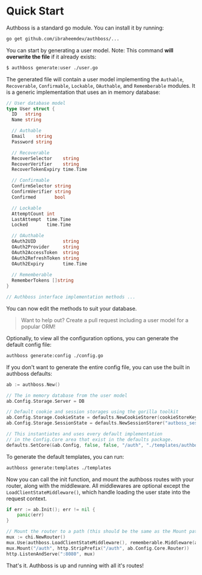 # Quick Start

Authboss is a standard go module. You can install it by running:

```bash
go get github.com/ibraheemdev/authboss/...
```
You can start by generating a user model. Note: This command **will overwrite the file** if it already exists:

```bash
$ authboss generate:user ./user.go
```

The generated file will contain a user model implementing the `Authable`, `Recoverable`, `Confirmable`, `Lockable`, `OAuthable`, and `Rememberable` modules. It is a generic implementation that uses an in memory database: 

```go
// User database model
type User struct {
  ID   string
  Name string

  // Authable
  Email    string
  Password string

  // Recoverable
  RecoverSelector    string
  RecoverVerifier    string
  RecoverTokenExpiry time.Time

  // Confirmable
  ConfirmSelector string
  ConfirmVerifier string
  Confirmed       bool

  // Lockable
  AttemptCount int
  LastAttempt  time.Time
  Locked       time.Time

  // OAuthable
  OAuth2UID          string
  OAuth2Provider     string
  OAuth2AccessToken  string
  OAuth2RefreshToken string
  OAuth2Expiry       time.Time
    
  // Rememberable
  RememberTokens []string
}

// Authboss interface implementation methods ...
```

You can now edit the methods to suit your database.

> Want to help out? Create a pull request including a user model for a popular ORM!

Optionally, to view all the configuration options, you can generate the default config file:

```bash
authboss generate:config ./config.go
```

If you don't want to generate the entire config file, you can use the 
built in authboss defaults:

```go
ab := authboss.New()

// The in memory database from the user model
ab.Config.Storage.Server = DB

// Default cookie and session storages using the gorilla toolkit
ab.Config.Storage.CookieState = defaults.NewCookieStorer(cookieStoreKey, nil)
ab.Config.Storage.SessionState = defaults.NewSessionStorer("autboss_session", sessionStoreKey, nil)

// This instantiates and uses every default implementation
// in the Config.Core area that exist in the defaults package.
defaults.SetCore(&ab.Config, false, false, "/auth", "./templates/authboss". "./templates/authboss/layout.html")
```

To generate the default templates, you can run:

```bash
authboss generate:templates ./templates
```

Now you can call the init function, and mount the authboss routes with your router, along with the middleware. All middlewares are optional except the `LoadClientStateMiddleware()`, which handle loading the user state into the request context.

```go
if err := ab.Init(); err != nil {
    panic(err)
}

// Mount the router to a path (this should be the same as the Mount path above)
mux := chi.NewRouter()
mux.Use(authboss.LoadClientStateMiddleware(), rememberable.Middleware(ab))
mux.Mount("/auth", http.StripPrefix("/auth", ab.Config.Core.Router))
http.ListenAndServe(":8080", mux)
```

That's it. Authboss is up and running with all it's routes!
